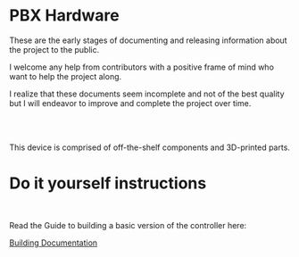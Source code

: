 <!DOCTYPE html>
<html lang="en">
<head>
    <meta charset="UTF-8">
    <meta name="viewport" content="width=device-width, initial-scale=1.0">
  
</head>
<body>
    <h1>PBX Hardware</h1>
    <p>These are the early stages of documenting and releasing information about the project to the public.</p>
    <p>I welcome any help from contributors with a positive frame of mind who want to help the project along.</p>
    <p>I realize that these documents seem incomplete and not of the best quality but I will endeavor to improve and complete the project over time.</p>
<br>
<br>
<p>This device is comprised of off-the-shelf components and 3D-printed parts.<br></p>

 <h1>Do it yourself instructions</h1><br/>
  <p>Read the Guide to building a basic version of the controller here:  <br></p>
 <a href="[https://example.com/](https://github.com/MortoDeZiro/PBX-Hardware/blob/main/Building%20Documentation/DIY%20Guide%20for%20the%20PBX%20Gaming%20controller.pdf)" target="_blank">Building Documentation</a>
</body>
</html>
